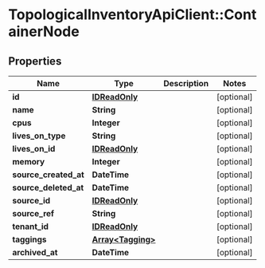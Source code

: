 # TopologicalInventoryApiClient::ContainerNode

## Properties
Name | Type | Description | Notes
------------ | ------------- | ------------- | -------------
**id** | [**IDReadOnly**](IDReadOnly.md) |  | [optional] 
**name** | **String** |  | [optional] 
**cpus** | **Integer** |  | [optional] 
**lives_on_type** | **String** |  | [optional] 
**lives_on_id** | [**IDReadOnly**](IDReadOnly.md) |  | [optional] 
**memory** | **Integer** |  | [optional] 
**source_created_at** | **DateTime** |  | [optional] 
**source_deleted_at** | **DateTime** |  | [optional] 
**source_id** | [**IDReadOnly**](IDReadOnly.md) |  | [optional] 
**source_ref** | **String** |  | [optional] 
**tenant_id** | [**IDReadOnly**](IDReadOnly.md) |  | [optional] 
**taggings** | [**Array&lt;Tagging&gt;**](Tagging.md) |  | [optional] 
**archived_at** | **DateTime** |  | [optional] 


